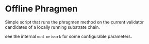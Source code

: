 # Offline Phragmen

Simple script that runs the phragmen method on the current validator candidates of a locally running
substrate chain.

see the internal `mod network` for some configurable parameters.
